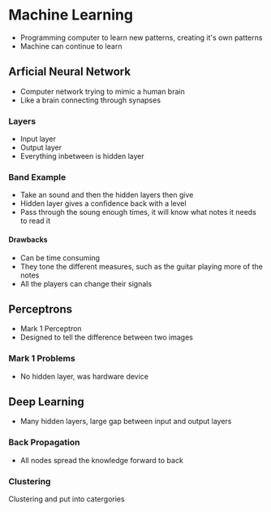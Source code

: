 # Machine Learning
* Programming computer to learn new patterns, creating it's own patterns
* Machine can continue to learn

## Arficial Neural Network
* Computer network trying to mimic a human brain
* Like a brain connecting through synapses

### Layers
* Input layer
* Output layer
* Everything inbetween is hidden layer

### Band Example
* Take an sound and then the hidden layers then give
* Hidden layer gives a confidence back with a level
* Pass through the soung enough times, it will know what notes it needs to read it

#### Drawbacks
* Can be time consuming
* They tone the different measures, such as the guitar playing more of the notes
* All the players can change their signals

## Perceptrons
* Mark 1 Perceptron
* Designed to tell the difference between two images

### Mark 1 Problems
* No hidden layer, was hardware device

## Deep Learning
* Many hidden layers, large gap between input and output layers

### Back Propagation
* All nodes spread the knowledge forward to back

### Clustering
Clustering and put into catergories


